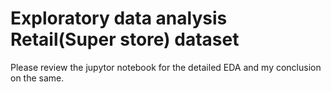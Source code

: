 # Exploratory data analysis Retail(Super store) dataset

Please review the jupytor notebook for the detailed EDA and my conclusion on the same.
